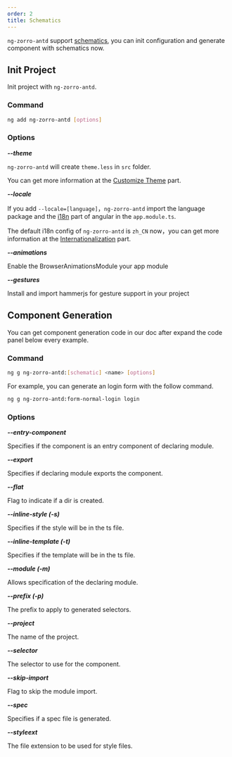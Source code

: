 ```yaml
---
order: 2
title: Schematics
---
```

`ng-zorro-antd` support [schematics](https://blog.angular.io/schematics-an-introduction-dc1dfbc2a2b2), you can init configuration and generate component with schematics now.

## Init Project

Init project with `ng-zorro-antd`.

### Command

```bash
ng add ng-zorro-antd [options]
```

### Options

***--theme***

`ng-zorro-antd` will create `theme.less` in `src` folder.

You can get more information at the [Customize Theme](/docs/customize-theme/en) part.

***--locale***

If you add `--locale=[language]`，`ng-zorro-antd` import the language package and the [i18n](https://angular.io/guide/i18n) part of angular in the `app.module.ts`.

The default i18n config of `ng-zorro-antd` is `zh_CN` now，you can get more information at the [Internationalization](/docs/i18n/en) part.

***--animations***

Enable the BrowserAnimationsModule your app module

***--gestures***

Install and import hammerjs for gesture support in your project

## Component Generation

You can get component generation code in our doc after expand the code panel below every example.

### Command

```bash
ng g ng-zorro-antd:[schematic] <name> [options]
```

For example, you can generate an login form with the follow command.

```bash
ng g ng-zorro-antd:form-normal-login login
```

### Options

***--entry-component***

Specifies if the component is an entry component of declaring module.

***--export***

Specifies if declaring module exports the component.

***--flat***

Flag to indicate if a dir is created.

***--inline-style (-s)***

Specifies if the style will be in the ts file.

***--inline-template (-t)***

Specifies if the template will be in the ts file.

***--module (-m)***

Allows specification of the declaring module.

***--prefix (-p)***

The prefix to apply to generated selectors.

***--project***

The name of the project.

***--selector***

The selector to use for the component.

***--skip-import***

Flag to skip the module import.

***--spec***

Specifies if a spec file is generated.

***--styleext***

The file extension to be used for style files.

